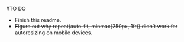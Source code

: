 #TO DO
* Finish this readme.
* ~~Figure out why repeat(auto-fit, minmax(250px, 1fr)) didn't work for autoresizing on mobile devices.~~
